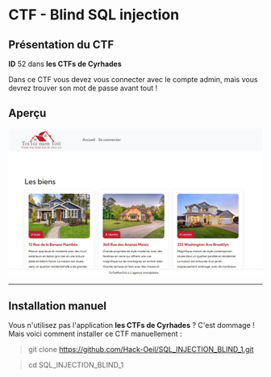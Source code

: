 # CTF - Blind SQL injection

## Présentation du CTF 
**ID** 52 dans **les CTFs de Cyrhades**

Dans ce CTF vous devez vous connecter avec le compte admin, mais vous devrez trouver son mot de passe avant tout !


## Aperçu
![presentation/assets/images/capture.jpgg](presentation/assets/images/capture.jpg)



-----------

## Installation manuel
Vous n'utilisez pas l'application **les CTFs de Cyrhades** ? C'est dommage !
Mais voici comment installer ce CTF manuellement :

> git clone https://github.com/Hack-Oeil/SQL_INJECTION_BLIND_1.git

> cd SQL_INJECTION_BLIND_1
